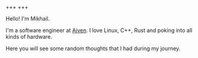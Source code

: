 +++
+++

Hello! I'm Mikhail.

I'm a software engineer at [Aiven](https://aiven.io/). I love Linux, C++, Rust
and poking into all kinds of hardware.

Here you will see some random thoughts that I had during my journey.
